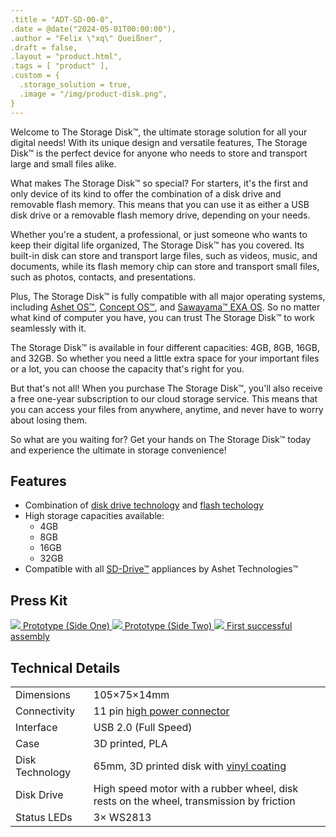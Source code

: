 ```yaml
---
.title = "ADT-SD-00-0",
.date = @date("2024-05-01T00:00:00"),
.author = "Felix \"xq\" Queißner",
.draft = false,
.layout = "product.html",
.tags = [ "product" ],
.custom = {
  .storage_solution = true,
  .image = "/img/product-disk.png",
}
---
```

<!-- <p>
  The Storage&nbsp;Disk™ is the first and only device of its kind to offer the combination of a disk drive and
  removable flash memory. Its unique design allows it to be used as either a USB disk drive or a removable flash memory
  drive.
</p>

<p>
  The Storage&nbsp;Disk™ is a USB mass storage device that can be used with any computer that has a USB port. It is
  fully compatible with all major operating systems, including <a href="ashet-os.htm">Ashet&nbsp;OS™</a>, <a
    href="https://www.zachtronics.com/shenzhen-io/">Concent&nbsp;OS™</a>, and <a
    href="https://www.zachtronics.com/exapunks/">Sawayama™&nbsp;EXA&nbsp;OS</a>.
</p>

<p>
  The Storage&nbsp;Disk™ has a built-in disk that can be used to store and transport large files. It also has a
  flash memory chip that can be used to store and transport small files.
</p>

<p>
  The Storage Disk™ is available in four different capacities:<br />
  4GB, 8GB, 16GB, and 32GB.
</p> -->

<p>Welcome to The Storage Disk™, the ultimate storage solution for all your digital needs! With its unique design and
  versatile features, The Storage Disk™ is the perfect device for anyone who needs to store and transport large and
  small files alike.</p>

<p>What makes The Storage Disk™ so special? For starters, it's the first and only device of its kind to offer the
  combination of a disk drive and removable flash memory. This means that you can use it as either a USB disk drive or a
  removable flash memory drive, depending on your needs.</p>

<p>Whether you're a student, a professional, or just someone who wants to keep their digital life organized, The Storage
  Disk™ has you covered. Its built-in disk can store and transport large files, such as videos, music, and documents,
  while its flash memory chip can store and transport small files, such as photos, contacts, and presentations.</p>

<p>Plus, The Storage Disk™ is fully compatible with all major operating systems, including <a
    href="../software/ashet-os">Ashet&nbsp;OS™</a>, <a href="https://www.zachtronics.com/shenzhen-io/">Concept&nbsp;OS™</a>, and
  <a href="https://www.zachtronics.com/exapunks/">Sawayama™&nbsp;EXA&nbsp;OS</a>. So no matter what kind of computer you
  have, you can trust The Storage Disk™ to work seamlessly with
  it.
</p>

<p>The Storage Disk™ is available in four different capacities: 4GB, 8GB, 16GB, and 32GB. So whether you need a little
  extra space for your important files or a lot, you can choose the capacity that's right for you.</p>

<p>But that's not all! When you purchase The Storage Disk™, you'll also receive a free one-year subscription to our
  cloud storage service. This means that you can access your files from anywhere, anytime, and never have to worry about
  losing them.</p>

<p>So what are you waiting for? Get your hands on The Storage Disk™ today and experience the ultimate in storage
  convenience!</p>

<h2>Features</h2>

<ul>
  <li>Combination of <a href="https://en.wikipedia.org/wiki/MiniDisc">disk drive technology</a> and <a
      href="https://en.wikipedia.org/wiki/Flash_memory">flash techology</a></li>
  <li>High storage capacities available:
    <ul>
      <li>4GB</li>
      <li>8GB</li>
      <li>16GB</li>
      <li>32GB</li>
    </ul>
  </li>
  <li>Compatible with all <a href="../sd-drive">SD-Drive™</a> appliances by Ashet&nbsp;Technologies™</li>
</ul>

<h2>Press Kit</h2>

<ashet-gallery>
  <ashet-gallery-item>
    <a target="_blank" href="/img/products/sdrive-00.jpg">
      <img src="/img/products/sdrive-00.jpg">
      <span>Prototype (Side One)</span>
    </a>
  </ashet-gallery-item>
  <ashet-gallery-item>
    <a target="_blank" href="/img/products/sdrive-01.jpg">
      <img src="/img/products/sdrive-01.jpg">
      <span>Prototype (Side Two)</span>
    </a>
  </ashet-gallery-item>
  <ashet-gallery-item>
    <a target="_blank" href="/img/products/sdrive-02.mp4">
      <img src="/img/products/sdrive-02.jpg">
      <span>First successful assembly</span>
    </a>
  </ashet-gallery-item>
</ashet-gallery>

<h2>Technical Details</h2>

<table class="tech-details">
  <tr>
    <td>Dimensions</td>
    <td>105×75×14mm</td>
  </tr>
  <tr>
    <td>Connectivity</td>
    <td>11 pin <a href="https://www.digikey.de/de/products/detail/te-connectivity-amp-connectors/1123684-7/1633907">high
        power connector</>
    </td>
  </tr>
  <tr>
    <td>Interface</td>
    <td>USB 2.0 (Full Speed)</td>
  </tr>
  <tr>
    <td>Case</a>
    <td>3D printed, PLA</td>
  </tr>
  <tr>
    <td>Disk Technology</a>
    <td>65mm, 3D printed disk with <a href="https://www.amazon.de/gp/product/B09KKYPJT8/">vinyl coating</a></td>
  </tr>
  <tr>
    <td>Disk Drive</a>
    <td>High speed motor with a rubber wheel, disk rests on the wheel, transmission by friction</td>
  </tr>
  <tr>
    <td>Status LEDs</td>
    <td>3× WS2813</td>
  </tr>
</table>
<!-- 
<h2>Documents &amp; Downloads</h2>

<ul>
  <li><a href="https://git.random-projects.net/Ashet-Technologies/ADT-SD-00" target="_blank">Hardware &amp; Firmware</a>
  </li>
</ul> -->
